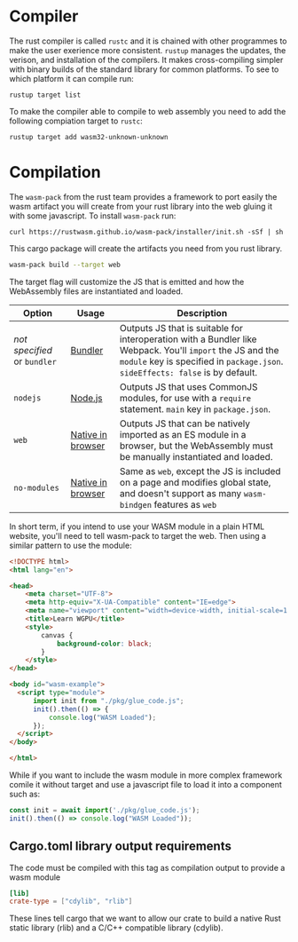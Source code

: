 # Compiler 
The rust compiler is called ```rustc``` and it is chained with other programmes
to make the user exerience more consistent. ```rustup``` manages the updates,
the verison, and installation of the compilers. It makes
cross-compiling simpler with binary builds of the standard library
for common platforms. To see to which platform it can compile run:

```terminal
rustup target list
```
To make the compiler able to compile to web assembly you need to add the following
compiation target to ```rustc```:

```terminal 
rustup target add wasm32-unknown-unknown
```

# Compilation
The ```wasm-pack``` from the rust team provides a framework to port easily the
wasm artifact you will create from your rust library into the web gluing it with
some javascript. To install ```wasm-pack``` run:

```temrinal 
curl https://rustwasm.github.io/wasm-pack/installer/init.sh -sSf | sh
```

This cargo package will create the artifacts you need from you rust library.
```sh
wasm-pack build --target web
```
The target flag will customize the JS that is emitted and how the WebAssembly files are instantiated and loaded.

<table>
    <thead>
        <tr> 
            <th> Option </th>
            <th> Usage  </th>
            <th> Description                                                                                                     </th></tr></thead><tbody>
        <tr>
        <td> <em>not specified</em> or <code class="hljs">bundler</code> </td><td> <a href="https://rustwasm.github.io/docs/wasm-bindgen/reference/deployment.html#bundlers">Bundler</a> </td><td> Outputs JS that is suitable for interoperation with a Bundler like Webpack. You'll <code class="hljs">import</code> the JS and the <code class="hljs">module</code> key is specified in <code class="hljs">package.json</code>. <code class="hljs">sideEffects: false</code> is by default. </td></tr>
<tr><td> <code class="hljs">nodejs</code>  </td><td> <a href="https://rustwasm.github.io/docs/wasm-bindgen/reference/deployment.html#nodejs">Node.js</a> </td><td> Outputs JS that uses CommonJS modules, for use with a <code class="hljs">require</code> statement. <code class="hljs">main</code> key in <code class="hljs">package.json</code>. </td></tr>
<tr><td> <code class="hljs">web</code> </td><td> <a href="https://rustwasm.github.io/docs/wasm-bindgen/reference/deployment.html#without-a-bundler">Native in browser</a> </td><td> Outputs JS that can be natively imported as an ES module in a browser, but the WebAssembly must be manually instantiated and loaded. </td></tr>
<tr><td> <code class="hljs">no-modules</code> </td><td> <a href="https://rustwasm.github.io/docs/wasm-bindgen/reference/deployment.html#without-a-bundler">Native in browser</a> </td><td> Same as <code class="hljs">web</code>, except the JS is included on a page and modifies global state, and doesn't support as many <code class="hljs">wasm-bindgen</code> features as <code class="hljs">web</code> </td></tr>
</tbody></table>

In short term, if you intend to use your WASM module in a plain HTML website, you'll need to tell wasm-pack to target the web.
Then using a similar pattern to use the module:

```html
<!DOCTYPE html>
<html lang="en">

<head>
    <meta charset="UTF-8">
    <meta http-equiv="X-UA-Compatible" content="IE=edge">
    <meta name="viewport" content="width=device-width, initial-scale=1.0">
    <title>Learn WGPU</title>
    <style>
        canvas {
            background-color: black;
        }
    </style>
</head>

<body id="wasm-example">
  <script type="module">
      import init from "./pkg/glue_code.js";
      init().then(() => {
          console.log("WASM Loaded");
      });
  </script>
</body>

</html>
```

While if you want to include the wasm module in more complex framework comile it without target and use a
javascript file to load it into a component such as:
```js
const init = await import('./pkg/glue_code.js');
init().then(() => console.log("WASM Loaded"));

```


## Cargo.toml library output requirements 
The code must be compiled with this tag as compilation output to provide a wasm module 

```toml
[lib]
crate-type = ["cdylib", "rlib"]
```

These lines tell cargo that we want to allow our crate to build a native Rust static library (rlib) and a C/C++ compatible library (cdylib).
